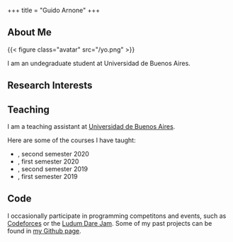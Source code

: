 +++
title = "Guido Arnone"
+++

## About Me

{{< figure class="avatar" src="/yo.png" >}}

I am an undegraduate student at Universidad de Buenos Aires.

## Research Interests

[//]: # (## Publications)

## Teaching 

I am a teaching assistant at [Universidad de Buenos
Aires](http://web.dm.uba.ar/). 

Here are some of the courses I have taught:

- , second semester 2020 
- , first semester 2020
- , second semester 2019 
- , first semester 2019

## Code

I occasionally participate in programming competitons and events, such as
[Codeforces](https://codeforces.com/) or the
[Ludum Dare Jam](https://ldjam.com/). Some of my past projects can be found in [my Github page](https://github.com/guidoarnone). 